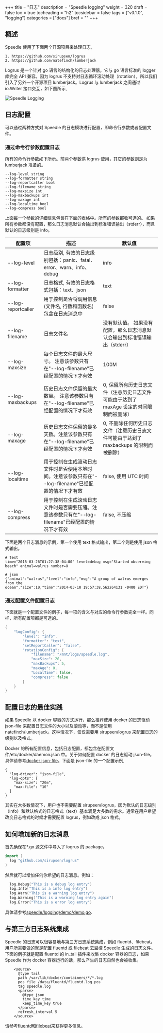 +++
title = "日志"
description = "Speedle logging"
weight = 320
draft = false
toc = true
tocheading = "h2"
tocsidebar = false
tags = ["v0.1.0", "logging"]
categories = ["docs"]
bref = ""
+++

## 概述

Speedle 使用了下面两个开源项目来处理日志,

```
1. https://github.com/sirupsen/logrus
2. https://github.com/natefinch/lumberjack
```

Logrus 是一个针对 go 语言的结构化的日志处理器，它与 go 语言标准的 logger 库完全 API 兼容。因为 logrus 不支持对日志循环滚动处理（rotation），所以我们引入了另外一个开源项目 lumberjack。Logrus 与 lumberjack 之间通过 io.Writer 接口交互，如下图所示,

![Speedle Logging](../public/speedle/docs/img/logger.jpg)

## 日志配置

可以通过两种方式对 Speedle 的日志模块进行配置，即命令行参数或者配置文件。

### 通过命令行参数配置日志

所有的命令行参数如下所示。前两个参数供 logrus 使用，其它的参数则是为 lumberjack 准备的。

```
--log-level string
--log-formatter string
--log-reportcaller bool
--log-filename string
--log-maxsize int
--log-maxbackups int
--log-maxage int
--log-localtime bool
--log-compress bool
```

上面每一个参数的详细信息包含在下面的表格中。所有的参数都收可选的。 如果所有参数都没有配置，那么日志消息默认会输出到标准错误输出（stderr），而且默认的日志级别是 info。

| 配置项             | 描述                                                                                                 | 默认值                                                                                  |
| ------------------ | ---------------------------------------------------------------------------------------------------- | --------------------------------------------------------------------------------------- |
| --log-level        | 日志级别, 有效的日志级别包括：panic、fatal、error、warn、info、debug                                 | info                                                                                    |
| --log-formatter    | 日志格式, 有效的日志格式包括：text、json                                                             | text                                                                                    |
| --log-reportcaller | 用于控制是否将调用信息 (文件名, 行数和函数名)包含在日志消息中                                        | false                                                                                   |
| --log-filename     | 日志文件名                                                                                           | 没有默认值。 如果没有配置，那么日志消息默认会输出到标准错误输出（stderr）               |
| --log-maxsize      | 每个日志文件的最大尺寸。 注意该参数只有在"--log-filename"已经配置的情况下才有效                      | 100M                                                                                    |
| --log-maxbackups   | 历史日志文件保留的最大数量。 注意该参数只有在"--log-filename"已经配置的情况下才有效                  | 0, 保留所有历史日志文件（注意历史日志文件可能由于达到了 maxAge 设定的时间限制而被删除） |
| --log-maxage       | 历史日志文件保留的最多天数。注意该参数只有在"--log-filename"已经配置的情况下才有效                   | 0, 不删除任何历史日志文件（注意历史日志文件可能由于达到了 maxbackups 的限制而被删除）   |
| --log-localtime    | 用于控制在生成滚动日志文件时是否使用本地时间。注意该参数只有在"--log-filename"已经配置的情况下才有效 | false, 使用 UTC 时间                                                                    |
| --log-compress     | 用于控制在生成滚动日志文件时是否需要压缩。注意该参数只有在"--log-filename"已经配置的情况下才有效     | false, 不压缩                                                                           |

下面是两个日志消息的示例，第一个使用 text 格式输出，第二个则是使用 json 格式输出，

```
# text
time="2015-03-26T01:27:38-04:00" level=debug msg="Started observing beach" animal=walrus number=8
```

```
# json
{"animal":"walrus","level":"info","msg":"A group of walrus emerges from the
ocean","size":10,"time":"2014-03-10 19:57:38.562264131 -0400 EDT"}
```

### 通过配置文件配置日志

下面就是一个配置文件的例子，每一项的含义与对应的命令行参数完全一样。同样，所有配置项都是可选的。

```go
{
    "logConfig": {
        "level": "info",
        "formatter": "text",
        "setReportCaller": "false",
        "rotationConfig": {
            "filename": "/mnt/logs/speedle.log",
            "maxSize": 20,
            "maxBackups": 5,
            "maxAge": 0,
            "LocalTime": false,
            "compress": false
        }
    }
}
```

## 配置日志的最佳实践

如果 Speedle 以 docker 容器的方式运行，那么推荐使用 docker 的日志驱动 json-file 来配置日志文件的大小以及滚动等，而不是使用 natefinch/lumberjack。这种情况下，仅仅需要用 sirupsen/logrus 来配置日志的级别以及格式。

Docker 的所有配置信息，包括日志配置，都包含在配置文件/etc/docker/daemon.json 中。关于如何配置 docker 的日志驱动 json-file，具体请参考[docker json-file](https://docs.docker.com/config/containers/logging/json-file/)。下面是 json-file 的一个配置示例,

```
{
  "log-driver": "json-file",
  "log-opts": {
    "max-size": "20m",
    "max-file": "10"
  }
}
```

其实在大多数情况下，用户也不需要配置 sirupsen/logrus，因为默认的日志级别（info）和默认格式的日志格式（text）基本满足大多数的需求。通常在用户希望改变日志格式的时候才需要配置 logrus，例如改成 json 格式。

## 如何增加新的日志消息

首先确保在\*.go 源文件中导入了 logrus 的 package，

```go
import (
  log "github.com/sirupsen/logrus"
)
```

然后就可以增加任何你希望的日志消息。例如：

```go
  log.Debug("This is a debug log entry")
  log.Info("This is a info log entry")
  log.Warn("This is a warning log entry")
  log.Warning("This is a warning log entry again")
  log.Error("This is a error log entry")
```

具体请参考[speedle/logging/demo/demo.go](https://github.com/oracle/speedle/blob/master/pkg/logging/demo/demo.go).

## 与第三方日志系统集成

Speedle 的日志可以很容易地与第三方日志系统集成，例如 fluentd、filebeat。用户所需要做的就是配置 fluentd 或 filebeat 去监控 Speedle 生成的日志文件。下面的例子就是配置 fluentd 的 in_tail 插件来收集 docker 容器的日志，如果 Speedle 作为 docker 容器运行的话，那么产生的日志自然也会被收集。

```
    <source>
      @type tail
      path /var/lib/docker/containers/*/*.log
      pos_file /data/fluentd/fluentd.log.pos
      tag speedle.log
      <parse>
        @type json
        time_key time
        keep_time_key true
      </parse>
      refresh_interval 5
    </source>
```

请参考[fluentd](https://www.fluentd.org/)和[filebeat](https://www.elastic.co/products/beats/filebeat)来获得更多信息。
